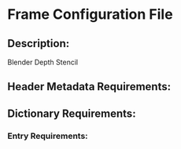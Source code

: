 Frame Configuration File
========================
## Description:
Blender
Depth Stencil

## Header Metadata Requirements:


## Dictionary Requirements:


### Entry Requirements: